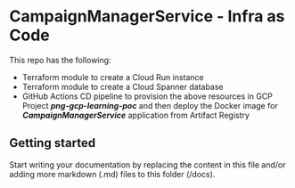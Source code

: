# CampaignManagerService - Infra as Code

This repo has the following:
- Terraform module to create a Cloud Run instance
- Terraform module to create a Cloud Spanner database
- GitHub Actions CD pipeline to provision the above resources in GCP Project ***png-gcp-learning-poc*** and then deploy the Docker image for ***CampaignManagerService*** application from Artifact Registry

## Getting started

Start writing your documentation by replacing the content in this file and/or adding more markdown (.md) files to this folder (/docs).

